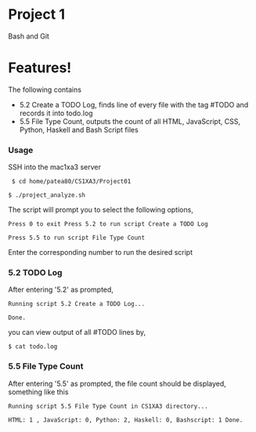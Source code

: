 # Project 1
Bash and Git
# Features!
The following contains
  - 5.2 Create a TODO Log, finds line of every file with the tag #TODO and records it into todo.log
  - 5.5 File Type Count, outputs the count of all HTML, JavaScript, CSS, Python, Haskell and Bash Script files
### Usage
SSH into the mac1xa3 server 
  
``` $ cd home/patea80/CS1XA3/Project01``` 
  
``` $ ./project_analyze.sh ``` 
  
The script will 
prompt you to select the following options, 
  
``` Press 0 to exit Press 5.2 to run script Create a TODO Log ``` 
  
``` Press 5.5 to run script File Type Count ``` 
  
Enter the corresponding number to run the desired script
### 5.2 TODO Log
After entering '5.2' as prompted, 
  
``` Running script 5.2 Create a TODO Log... ```
  
``` Done. ``` 
  
you can view output of 
all #TODO lines by, 
  
``` $ cat todo.log ```
  
### 5.5 File Type Count
After entering '5.5' as prompted, the file count should be displayed, something like this 
  
``` Running script 5.5 File Type Count in CS1XA3 directory... ```
  
``` HTML: 1 , JavaScript: 0, Python: 2, Haskell: 0, Bashscript: 1 Done. ```
